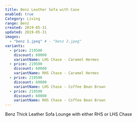 ```yaml
---
title: Benz Leather Sofa with Case
enabled: true
Category: Living
range: Benz
created: 2019-05-31
updated: 2019-05-31
images:
  - "benz 1.jpeg" # - "benz 2.jpeg"
variants:
  - price: 219500
    discount: 60000
    variantName: LHS Chase - Caramel Hermes
  - price: 219500
    discount: 60000
    variantName: RHS Chase - Caramel Hermes
  - price: 219500
    discount: 60000
    variantName: LHS Chase - Coffee Bean Brown
  - price: 219500
    discount: 60000
    variantName: RHS Chase - Coffee Bean Brown
---
```


Benz Thick Leather Sofa Lounge with either RHS or LHS Chase